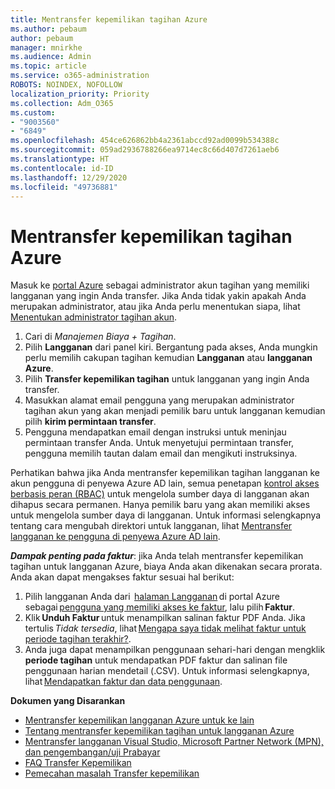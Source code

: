 ```yaml
---
title: Mentransfer kepemilikan tagihan Azure
ms.author: pebaum
author: pebaum
manager: mnirkhe
ms.audience: Admin
ms.topic: article
ms.service: o365-administration
ROBOTS: NOINDEX, NOFOLLOW
localization_priority: Priority
ms.collection: Adm_O365
ms.custom:
- "9003560"
- "6849"
ms.openlocfilehash: 454ce626862bb4a2361abccd92ad0099b534388c
ms.sourcegitcommit: 059ad2936788266ea9714ec8c66d407d7261aeb6
ms.translationtype: HT
ms.contentlocale: id-ID
ms.lasthandoff: 12/29/2020
ms.locfileid: "49736881"
---
```

# <a name="transfer-azure-billing-ownership"></a>Mentransfer kepemilikan tagihan Azure

Masuk ke [portal Azure](https://portal.azure.com/) sebagai administrator akun tagihan yang memiliki langganan yang ingin Anda transfer. Jika Anda tidak yakin apakah Anda merupakan administrator, atau jika Anda perlu menentukan siapa, lihat [Menentukan administrator tagihan akun](https://docs.microsoft.com/azure/cost-management-billing/understand/subscription-transfer#whoisaa).

1. Cari di _Manajemen Biaya + Tagihan_.
1. Pilih **Langganan** dari panel kiri. Bergantung pada akses, Anda mungkin perlu memilih cakupan tagihan kemudian **Langganan** atau **langganan Azure**.
1. Pilih **Transfer kepemilikan tagihan** untuk langganan yang ingin Anda transfer.
1. Masukkan alamat email pengguna yang merupakan administrator tagihan akun yang akan menjadi pemilik baru untuk langganan kemudian pilih **kirim permintaan transfer**.
1. Pengguna mendapatkan email dengan instruksi untuk meninjau permintaan transfer Anda. Untuk menyetujui permintaan transfer, pengguna memilih tautan dalam email dan mengikuti instruksinya.

Perhatikan bahwa jika Anda mentransfer kepemilikan tagihan langganan ke akun pengguna di penyewa Azure AD lain, semua penetapan [kontrol akses berbasis peran (RBAC)](https://docs.microsoft.com/azure/role-based-access-control/overview?WT.mc_id=Portal-Microsoft_Azure_Support) untuk mengelola sumber daya di langganan akan dihapus secara permanen. Hanya pemilik baru yang akan memiliki akses untuk mengelola sumber daya di langganan. Untuk informasi selengkapnya tentang cara mengubah direktori untuk langganan, lihat [Mentransfer langganan ke pengguna di penyewa Azure AD lain](https://docs.microsoft.com/azure/active-directory/managed-identities-azure-resources/known-issues?WT.mc_id=Portal-Microsoft_Azure_Support).

_**Dampak penting pada faktur**_: jika Anda telah mentransfer kepemilikan tagihan untuk langganan Azure, biaya Anda akan dikenakan secara prorata. Anda akan dapat mengakses faktur sesuai hal berikut:  

1. Pilih langganan Anda dari  [halaman Langganan](https://portal.azure.com/#blade/Microsoft_Azure_Billing/SubscriptionsBlade) di portal Azure sebagai [pengguna yang memiliki akses ke faktur](https://docs.microsoft.com/azure/cost-management-billing/manage/manage-billing-access?WT.mc_id=Portal-Microsoft_Azure_Support), lalu pilih **Faktur**.
1. Klik **Unduh Faktur** untuk menampilkan salinan faktur PDF Anda. Jika tertulis _Tidak tersedia_, lihat [Mengapa saya tidak melihat faktur untuk periode tagihan terakhir?](https://docs.microsoft.com/azure/cost-management-billing/manage/download-azure-invoice-daily-usage-date?WT.mc_id=Portal-Microsoft_Azure_Support#noinvoice).
1. Anda juga dapat menampilkan penggunaan sehari-hari dengan mengklik **periode tagihan** untuk mendapatkan PDF faktur dan salinan file penggunaan harian mendetail (.CSV). Untuk informasi selengkapnya, lihat [Mendapatkan faktur dan data penggunaan](https://docs.microsoft.com/azure/cost-management-billing/manage/download-azure-invoice-daily-usage-date?WT.mc_id=Portal-Microsoft_Azure_Support).

**Dokumen yang Disarankan**

- [Mentransfer kepemilikan langganan Azure untuk ke lain](https://docs.microsoft.com/azure/cost-management-billing/manage/billing-subscription-transfer)
- [Tentang mentransfer kepemilikan tagihan untuk langganan Azure](https://docs.microsoft.com//azure/cost-management-billing/understand/subscription-transfer)
- [Mentransfer langganan Visual Studio, Microsoft Partner Network (MPN), dan pengembangan/uji Prabayar](https://docs.microsoft.com/azure/billing/billing-subscription-transfer?WT.mc_id=Portal-Microsoft_Azure_Support#transferring-visual-studio-microsoft-partner-network-mpn-and-pay-as-you-go-devtest-subscriptions)
- [FAQ Transfer Kepemilikan](https://docs.microsoft.com/azure/billing/billing-subscription-transfer?WT.mc_id=Portal-Microsoft_Azure_Support#frequently-asked-questions-faq-for-senders)
- [Pemecahan masalah Transfer kepemilikan](https://docs.microsoft.com/azure/billing/billing-subscription-transfer?WT.mc_id=Portal-Microsoft_Azure_Support#troubleshooting)
